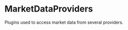 MarketDataProviders
===================

Plugins used to access market data from several providers.
